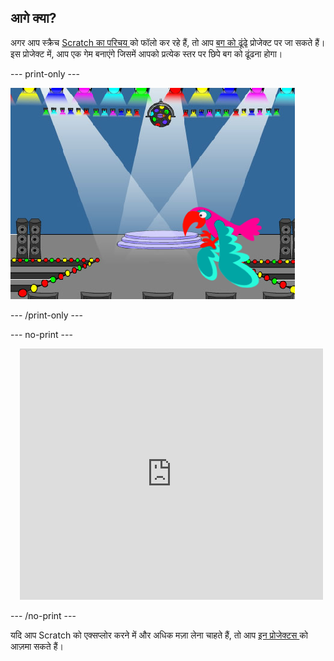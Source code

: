## आगे क्या?

अगर आप स्क्रैच [Scratch का परिचय ](https://projects.raspberrypi.org/en/pathways/scratch-intro)को फॉलो कर रहे हैं, तो आप [बग को ढूंढे](https://projects.raspberrypi.org/en/projects/find-the-bug) प्रोजेक्ट पर जा सकते हैं। इस प्रोजेक्ट में, आप एक गेम बनाएंगे जिसमें आपको प्रत्येक स्तर पर छिपे बग को ढूंढना होगा।

--- print-only ---

!['बग खोजें' प्रोजेक्ट।](images/find-the-bug.png)

--- /print-only ---

--- no-print ---

<div class="scratch-preview" style="margin-left: 15px;">
  <iframe allowtransparency="true" width="485" height="402" src="https://scratch.mit.edu/projects/embed/486719939/?autostart=false" frameborder="0"></iframe>
</div>

--- /no-print ---

यदि आप Scratch को एक्सप्लोर करने में और अधिक मज़ा लेना चाहते हैं, तो आप [इन प्रोजेक्टस ](https://projects.raspberrypi.org/en/projects?software%5B%5D=scratch&curriculum%5B%5D=%201) को आज़मा सकते हैं।
